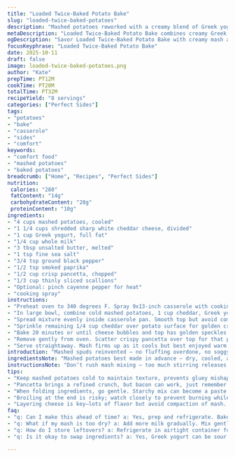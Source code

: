 ```yaml
---
title: "Loaded Twice-Baked Potato Bake"
slug: "loaded-twice-baked-potatoes"
description: "Mashed potatoes reworked with a creamy blend of Greek yogurt and sharp white cheddar. Garlic powder swapped for smoked paprika for subtle heat and depth. Bacon replaced by crisp pancetta for a different salty crunch. Scallions tossed in after baking add freshness. Visual cues guide doneness more than clocks. A dash of cayenne optional but wakes flavors. Method avoids overworking mash to keep fluff intact. Cheese layered before and after baking melts perfect crust. Practical notes included for texture balance, ingredient swaps, and rescue tips with watery mash."
metaDescription: "Loaded Twice-Baked Potato Bake combines creamy Greek yogurt with sharp cheddar for rich flavor. Crispy pancetta and fresh scallions deliver a satisfying crunch."
ogDescription: "Savor Loaded Twice-Baked Potato Bake with creamy mash and crispy toppings. Perfect comfort food for gatherings and weeknight dinners."
focusKeyphrase: "Loaded Twice-Baked Potato Bake"
date: 2025-10-11
draft: false
image: loaded-twice-baked-potatoes.png
author: "Kate"
prepTime: PT12M
cookTime: PT20M
totalTime: PT32M
recipeYield: "8 servings"
categories: ["Perfect Sides"]
tags:
- "potatoes"
- "bake"
- "casserole"
- "sides"
- "comfort"
keywords:
- "comfort food"
- "mashed potatoes"
- "baked potatoes"
breadcrumb: ["Home", "Recipes", "Perfect Sides"]
nutrition: 
 calories: "280"
 fatContent: "14g"
 carbohydrateContent: "28g"
 proteinContent: "10g"
ingredients:
- "4 cups mashed potatoes, cooled"
- "1 1/4 cups shredded sharp white cheddar cheese, divided"
- "1 cup Greek yogurt, full fat"
- "1/4 cup whole milk"
- "3 tbsp unsalted butter, melted"
- "1 tsp fine sea salt"
- "3/4 tsp ground black pepper"
- "1/2 tsp smoked paprika"
- "1/2 cup crisp pancetta, chopped"
- "1/3 cup thinly sliced scallions"
- "Optional: pinch cayenne pepper for heat"
- "cooking spray"
instructions:
- "Preheat oven to 340 degrees F. Spray 9x13-inch casserole with cooking spray avoiding drippy spots that burn flavor."
- "In large bowl, combine cold mashed potatoes, 1 cup cheddar, Greek yogurt, milk, melted butter, salt, pepper, smoked paprika, optional cayenne. Fold gently to keep fluff intact. Avoid mashing down too much or you’ll get gluey texture."
- "Spread mixture evenly inside casserole pan. Smooth top but avoid compressing."
- "Sprinkle remaining 1/4 cup cheddar over potato surface for golden crust. Press lightly so cheese bakes in contact with mash."
- "Bake 20 minutes or until cheese bubbles and top has golden speckles. Look for soft bubbling sounds and a faint aroma of browned cheese. Poke center with spatula—should be warm and hold shape without sinking."
- "Remove gently from oven. Scatter crispy pancetta over top for that punch of salt and crunch. Immediately add scallions for bright snap."
- "Serve straightaway. Mash firms up as it cools but best enjoyed warm with crispy cheese crunch and pancetta notes hitting first bite."
introduction: "Mashed spuds reinvented — no fluffing overdone, no soggy layers. Started out simple but swapped sour cream for Greek yogurt. More tang, less runny; holds better under heat. Cheese isn’t just dumped in either. Split the cheddar for melting power and crusty top with chew. Pancetta takes the bacon’s place. Crisp, less smoky, less greasy. Scallions sprinkled at end for fresh punch, no mush. Patience in folding mashed potatoes key though, or you’ll end with glue trap. The smell changes when cheese hits the heat — sharp, nutty, almost toasted. Visual cues beat timers here. Blanket the casserole with cheese, wait for those golden brown freckles. You’ll hear soft bubbling and smell toasted cheese lifting through the kitchen. Then add pancetta crunch and punchy scallions for contrast. Unsure of texture? Poke and press lightly. If mash feels firm yet creamy, done. Too wet? Give it a quick broil, watch for fast browning but don’t burn. Leftovers hold shape better reheated on stove with splash milk, not microwave panic. Simple, no fuss, and lots of texture storytelling. Takes well to mix-ins too — try caramelized onions or roasted garlic next time."
ingredientsNote: "Mashed potatoes best made in advance — dry, cooled, and no lumps. Use russets or Yukon Gold; Yukon gives buttery texture naturally. Greek yogurt swaps here tighten the mix, avoiding watery sour cream drip that ruins bake. Can sub sour cream or crème fraîche if yogurt unavailable but adjust milk down to maintain mash firmness. Sharp white cheddar preferred for melt and mellow sharpness. Avoid overly aged or powdery cheeses — they crumble not melt. Smoked paprika changes game from garlic powder providing warmth without raw pungency. Pancetta offers less smoky and more refined salt crunch than bacon. Substitute with cooked diced ham if needed but note texture change. Scallions always fresh and thinly sliced, added after baking to preserve vibrant green and crispness. Butter melted and mixed in helps fat coat starch evenly — prevents gluey rubbery texture. Milk moderates mash firmness; whole milk recommended for creaminess but adjust amount based on potato dryness. Pinch of cayenne warms but not fires up the plate. Spray casserole well but pat off excess to avoid burned oil residue on edges."
instructionsNote: "Don’t rush mash mixing — too much stirring releases starch, makes paste not fluffy. Fold ingredients gently with large spoon or rubber spatula. When layering cheese on top, press lightly to ensure good contact without compacting mash beneath. Visual doneness beats exact minutes — watch for cheese bubbling and golden spotting before pulling out. Baking times fluctuate based on mash moisture and oven quirks. Use sight, smell, and touch. Sounds from bubbling cheese signal heat penetration. Poking with spatula or skewer: should feel hot and firm, not soupy or cold inside. Add pancetta while hot to let residual heat marry flavors without sogging it down. Scallions tossed last to keep snap, color, and sharp onion flavor. Serving immediately recommended. If leftovers, reheat gently in oven or stovetop adding splash of milk to loosen mash, stir gently to avoid rubbery blobs. Broil can toughen edges quickly if you overshoot timing. Use oven rack centered, avoid dark pans that absorb more heat causing faster browning or burning edges. Overall, listen to the mash, watch the cheese, smell the aromas — that’s kitchen intuition paying off."
tips:
- "Keep mashed potatoes cold to maintain texture, prevents gluey mishap. Russets work best; Yukon Gold adds buttery feel. Adjust milk, avoid lumpiness."
- "Pancetta brings a refined crunch, but bacon can work, just remember it’s smokier. Use cooked ham as swap but texture changes; not as crunchy."
- "When folding ingredients, go gentle. Starchy mix can become a paste if beaten. Can require patience. Aim for fluff, not glue."
- "Broiling at the end is risky; watch closely to prevent burning while achieving crispy top. If mash too wet, a dash of cornstarch helps."
- "Layering cheese is key—lots of flavor but avoid compaction of mash. Gentle press for contact, not too much. Timing isn't everything, listen, watch."
faq:
- "q: Can I make this ahead of time? a: Yes, prep and refrigerate. Bake before serving. If cold, longer bake needed. Monitor closely for doneness."
- "q: What if my mash is too dry? a: Add more milk gradually. Mix gently to avoid mush. Consider adding more Greek yogurt for creaminess."
- "q: How do I store leftovers? a: Refrigerate in airtight container for a few days. For reheating, add splash of milk on stovetop."
- "q: Is it okay to swap ingredients? a: Yes, Greek yogurt can be sour cream or crème fraîche. Adjust consistency. Same with cheese—use what you have."

---
```

